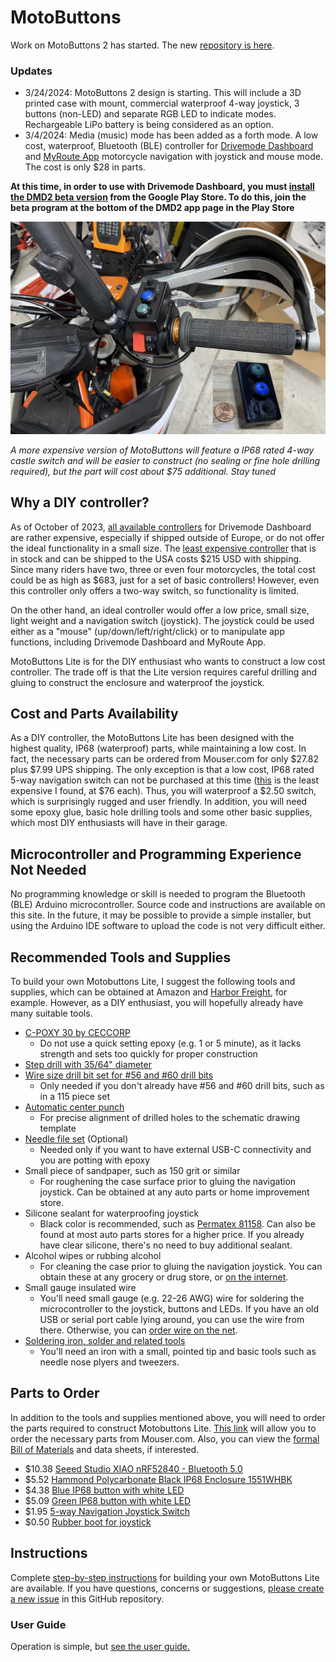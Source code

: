 # MotoButtons

Work on MotoButtons 2 has started. The new [repository is here](https://github.com/joncox123/MotoButtons2/tree/main).

### Updates
- 3/24/2024: MotoButtons 2 design is starting. This will include a 3D printed case with mount, commercial waterproof 4-way joystick, 3 buttons (non-LED) and separate RGB LED to indicate modes. Rechargeable LiPo battery is being considered as an option.
- 3/4/2024: Media (music) mode has been added as a forth mode.
A low cost, waterproof, Bluetooth (BLE) controller for [Drivemode Dashboard](https://www.drivemodedashboard.com/) and [MyRoute App](https://www.myrouteapp.com/) motorcycle navigation with joystick and mouse mode. The cost is only $28 in parts.

**At this time, in order to use with Drivemode Dashboard, you must [install the DMD2 beta version](https://youtu.be/bJglvH23oGI?feature=shared&t=128) from the Google Play Store. To do this, join the beta program at the bottom of the DMD2 app page in the Play Store**

<img src="ConstructionGuide/Photos/MotoButtonsLiteMounted.jpg" alt="motobuttons lite installed on handlebar" width="800"/>

*A more expensive version of MotoButtons will feature a IP68 rated 4-way castle switch and will be easier to construct (no sealing or fine hole drilling required), but the part will cost about $75 additional. Stay tuned*

## Why a DIY controller?
As of October of 2023, [all available controllers](https://www.drivemodedashboard.com/certified-remote-controllers/) for Drivemode Dashboard are rather expensive, especially if shipped outside of Europe, or do not offer the ideal functionality in a small size. The [least expensive controller](https://www.thorkracing.com/produto/arn-remote-pro/) that is in stock and can be shipped to the USA costs $215 USD with shipping. Since many riders have two, three or even four motorcycles, the total cost could be as high as $683, just for a set of basic controllers! However, even this controller only offers a two-way switch, so functionality is limited. 

On the other hand, an ideal controller would offer a low price, small size, light weight and a navigation switch (joystick). The joystick could be used either as a "mouse" (up/down/left/right/click) or to manipulate app functions, including Drivemode Dashboard and MyRoute App. 

MotoButtons Lite is for the DIY enthusiast who wants to construct a low cost controller. The trade off is that the Lite version requires careful drilling and gluing to construct the enclosure and waterproof the joystick.

## Cost and Parts Availability
As a DIY controller, the MotoButtons Lite has been designed with the highest quality, IP68 (waterproof) parts, while maintaining a low cost. In fact, the necessary parts can be ordered from Mouser.com for only $27.82 plus $7.99 UPS shipping. The only exception is that a low cost, IP68 rated 5-way navigation switch can not be purchased at this time ([this](https://www.digikey.com/en/products/detail/ruffy-controls-inc/HS1-6/17868372) is the least expensive I found, at $76 each). Thus, you will waterproof a $2.50 switch, which is surprisingly rugged and user friendly. In addition, you will need some epoxy glue, basic hole drilling tools and some other basic supplies, which most DIY enthusiasts will have in their garage.

## Microcontroller and Programming Experience Not Needed
No programming knowledge or skill is needed to program the Bluetooth (BLE) Arduino microcontroller. Source code and instructions are available on this site. In the future, it may be possible to provide a simple installer, but using the Arduino IDE software to upload the code is not very difficult either.

## Recommended Tools and Supplies
To build your own Motobuttons Lite, I suggest the following tools and supplies, which can be obtained at Amazon and [Harbor Freight](https://www.harborfreight.com/), for example. However, as a DIY enthusiast, you will hopefully already have many suitable tools.

- [C-POXY 30 by CECCORP](https://www.amazon.com/CECCORP-C-Poxy-30/dp/B0918TGK53)
  - Do not use a quick setting epoxy (e.g. 1 or 5 minute), as it lacks strength and sets too quickly for proper construction
- [Step drill with 35/64" diameter](https://www.harborfreight.com/2-piece-titanium-nitride-coated-high-speed-steel-step-drills-96275.html)
- [Wire size drill bit set for #56 and #60 drill bits](https://www.amazon.com/Drill-Speed-Steel-Numbered-Metal/dp/B07SW836NQ/ref=sr_1_9?crid=2E4TQN5R710MU)
  - Only needed if you don't already have #56 and #60 drill bits, such as in a 115 piece set
- [Automatic center punch](https://www.harborfreight.com/spring-loaded-center-punch-621.html)
  - For precise alignment of drilled holes to the schematic drawing template
- [Needle file set](https://www.harborfreight.com/needle-file-set-12-piece-56743.html) (Optional)
  - Needed only if you want to have external USB-C connectivity and you are potting with epoxy
- Small piece of sandpaper, such as 150 grit or similar
  - For roughening the case surface prior to gluing the navigation joystick. Can be obtained at any auto parts or home improvement store.
- Silicone sealant for waterproofing joystick
  - Black color is recommended, such as [Permatex 81158](https://www.amazon.com/Permatex-81158-Silicone-Adhesive-Sealant/dp/B000AL6WLA). Can also be found at most auto parts stores for a higher price. If you already have clear silicone, there's no need to buy additional sealant.
- Alcohol wipes or rubbing alcohol
  - For cleaning the case prior to gluing the navigation joystick. You can obtain these at any grocery or drug store, or [on the internet](https://www.amazon.com/Curad-Alcohol-Prep-Thick-Swabs/dp/B00KOSP454).
- Small gauge insulated wire
  - You'll need small gauge (e.g. 22-26 AWG) wire for soldering the microcontroller to the joystick, buttons and LEDs. If you have an old USB or serial port cable lying around, you can use the wire from there. Otherwise, you can [order wire on the net](https://www.amazon.com/Fermerry-Stranded-Colors-Flexible-electrical/dp/B089CZFDX2).
- [Soldering iron, solder and related tools](https://www.amazon.com/Soldering-Kit-Temperature-Desoldering-Electronics/dp/B07GTGGLXN)
  - You'll need an iron with a small, pointed tip and basic tools such as needle nose plyers and tweezers.

## Parts to Order
In addition to the tools and supplies mentioned above, you will need to order the parts required to construct Motobuttons Lite. [This link](https://www.mouser.com/ProjectManager/ProjectDetail.aspx?AccessID=e90304f243) will allow you to order the necessary parts from Mouser.com. Also, you can view the [formal Bill of Materials](https://github.com/joncox123/MotoButtons/tree/main/Parts) and data sheets, if interested.
-	$10.38 [Seeed Studio XIAO nRF52840 - Bluetooth 5.0](https://www.mouser.com/ProductDetail/713-102010448)
-	$5.52 [Hammond Polycarbonate Black IP68 Enclosure 1551WHBK](https://www.mouser.com/ProductDetail/546-1551WHBK)
-	$4.38 [Blue IP68 button with white LED](https://www.mouser.com/ProductDetail/655-2-2329387-1)
-	$5.09 [Green IP68 button with white LED](https://www.mouser.com/ProductDetail/655-1-2329387-6)
-	$1.95 [5-way Navigation Joystick Switch](https://www.mouser.com/ProductDetail/485-504)
-	$0.50 [Rubber boot for joystick](https://www.mouser.com/ProductDetail/485-4697)

## Instructions
Complete [step-by-step instructions](https://github.com/joncox123/MotoButtons/tree/main/ConstructionGuide) for building your own MotoButtons Lite are available. If you have questions, concerns or suggestions, [please create a new issue](https://github.com/joncox123/MotoButtons/issues) in this GitHub repository.

### User Guide
Operation is simple, but [see the user guide.](https://github.com/joncox123/MotoButtons/blob/main/UserGuide/readme.md)
